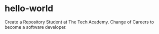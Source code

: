 # hello-world
Create a Repository
Student at The Tech Academy.
Change of Careers to become a software developer.
